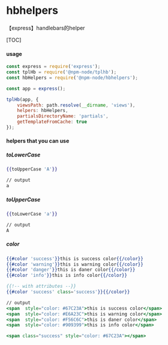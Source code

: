 # hbhelpers
【express】handlebars的helper

[TOC]

#### usage

```JavaScript
const express = require('express');
const tplHb = require('@npm-node/tplhb');
const hbHelpers = require('@npm-node/hbhelpers');

const app = express();

tplHb(app, {
    viewsPath: path.resolve(__dirname, 'views'),
    helpers: hbHelpers,
    partialsDirectoryName: 'partials',
    getTemplateFromCache: true
});
```

#### helpers that you can use

##### toLowerCase

```handlebars
{{toUpperCase 'A'}}

// output
a
```

##### toUpperCase

```handlebars
{{toLowerCase 'a'}}

// output
A
```

##### color

```handlebars
{{#color 'success'}}this is success color{{/color}}
{{#color 'warning'}}this is warning color{{/color}}
{{#color 'danger'}}this is daner color{{/color}}
{{#color 'info'}}this is info color{{/color}}

{{!-- with attributes --}}
{{#color 'success' class='success'}}{{/color}}

// output
<span  style="color: #67C23A">this is success color</span>
<span  style="color: #E6A23C">this is warning color</span>
<span  style="color: #F56C6C">this is daner color</span>
<span  style="color: #909399">this is info color</span>

<span class="success" style="color: #67C23A"></span>
```

